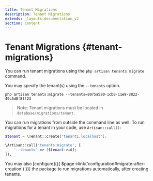 ```yaml
---
title: Tenant Migrations
description: Tenant Migrations
extends: _layouts.documentation_v2
section: content
---
```


# Tenant Migrations {#tenant-migrations}

You can run tenant migrations using the `php artisan tenants:migrate` command.

You may specify the tenant(s) using the `--tenants` option.

```
php artisan tenants:migrate --tenants=8075a580-1cb8-11e9-8822-49c5d8f8ff23
```

> Note: Tenant migrations must be located in `database/migrations/tenant`.

You can run migrations from outside the command line as well. To run migrations for a tenant in your code, use `Artisan::call()`:

```php
$tenant = \Tenant::create('tenant1.localhost');

\Artisan::call('tenants:migrate', [
    '--tenants' => [$tenant->id];
]);
```

You may also [configure]({{ $page->link('configuration#migrate-after-creation') }}) the package to run migrations automatically, after creating tenants.
